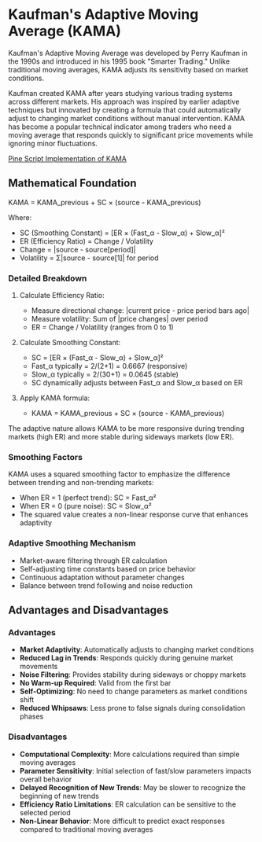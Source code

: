 # Kaufman's Adaptive Moving Average (KAMA)

Kaufman's Adaptive Moving Average was developed by Perry Kaufman in the 1990s and introduced in his 1995 book "Smarter Trading." Unlike traditional moving averages, KAMA adjusts its sensitivity based on market conditions.

Kaufman created KAMA after years studying various trading systems across different markets. His approach was inspired by earlier adaptive techniques but innovated by creating a formula that could automatically adjust to changing market conditions without manual intervention. KAMA has become a popular technical indicator among traders who need a moving average that responds quickly to significant price movements while ignoring minor fluctuations.

[Pine Script Implementation of KAMA](https://github.com/mihakralj/pinescript/blob/main/indicators/predictors/kama.pine)

## Mathematical Foundation

KAMA = KAMA_previous + SC × (source - KAMA_previous)

Where:

- SC (Smoothing Constant) = [ER × (Fast_α - Slow_α) + Slow_α]²
- ER (Efficiency Ratio) = Change / Volatility
- Change = |source - source[period]|
- Volatility = Σ|source - source[1]| for period

### Detailed Breakdown

1. Calculate Efficiency Ratio:
   - Measure directional change: |current price - price period bars ago|
   - Measure volatility: Sum of |price changes| over period
   - ER = Change / Volatility (ranges from 0 to 1)

2. Calculate Smoothing Constant:
   - SC = [ER × (Fast_α - Slow_α) + Slow_α]²
   - Fast_α typically = 2/(2+1) = 0.6667 (responsive)
   - Slow_α typically = 2/(30+1) = 0.0645 (stable)
   - SC dynamically adjusts between Fast_α and Slow_α based on ER

3. Apply KAMA formula:
   - KAMA = KAMA_previous + SC × (source - KAMA_previous)

The adaptive nature allows KAMA to be more responsive during trending markets (high ER) and more stable during sideways markets (low ER).

### Smoothing Factors

KAMA uses a squared smoothing factor to emphasize the difference between trending and non-trending markets:

- When ER = 1 (perfect trend): SC = Fast_α²
- When ER = 0 (pure noise): SC = Slow_α²
- The squared value creates a non-linear response curve that enhances adaptivity

### Adaptive Smoothing Mechanism

- Market-aware filtering through ER calculation
- Self-adjusting time constants based on price behavior
- Continuous adaptation without parameter changes
- Balance between trend following and noise reduction

## Advantages and Disadvantages

### Advantages

- **Market Adaptivity**: Automatically adjusts to changing market conditions
- **Reduced Lag in Trends**: Responds quickly during genuine market movements
- **Noise Filtering**: Provides stability during sideways or choppy markets
- **No Warm-up Required**: Valid from the first bar
- **Self-Optimizing**: No need to change parameters as market conditions shift
- **Reduced Whipsaws**: Less prone to false signals during consolidation phases

### Disadvantages

- **Computational Complexity**: More calculations required than simple moving averages
- **Parameter Sensitivity**: Initial selection of fast/slow parameters impacts overall behavior
- **Delayed Recognition of New Trends**: May be slower to recognize the beginning of new trends
- **Efficiency Ratio Limitations**: ER calculation can be sensitive to the selected period
- **Non-Linear Behavior**: More difficult to predict exact responses compared to traditional moving averages
